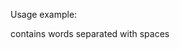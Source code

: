 Usage example:
<executable-file> <input-file> <max-line-width>

<input-file> contains words separated with spaces
